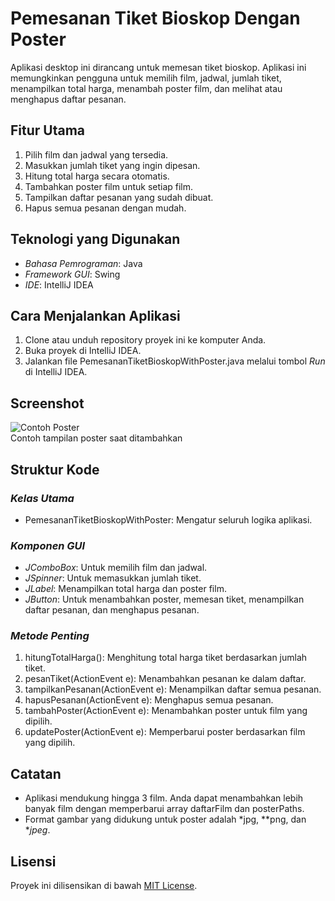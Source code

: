 # Pemesanan Tiket Bioskop Dengan Poster

Aplikasi desktop ini dirancang untuk memesan tiket bioskop. Aplikasi ini memungkinkan pengguna untuk memilih film, jadwal, jumlah tiket, menampilkan total harga, menambah poster film, dan melihat atau menghapus daftar pesanan.

## Fitur Utama
1. Pilih film dan jadwal yang tersedia.
2. Masukkan jumlah tiket yang ingin dipesan.
3. Hitung total harga secara otomatis.
4. Tambahkan poster film untuk setiap film.
5. Tampilkan daftar pesanan yang sudah dibuat.
6. Hapus semua pesanan dengan mudah.

## Teknologi yang Digunakan
- *Bahasa Pemrograman*: Java
- *Framework GUI*: Swing
- *IDE*: IntelliJ IDEA

## Cara Menjalankan Aplikasi
1. Clone atau unduh repository proyek ini ke komputer Anda.
2. Buka proyek di IntelliJ IDEA.
3. Jalankan file PemesananTiketBioskopWithPoster.java melalui tombol *Run* di IntelliJ IDEA.

## Screenshot
![Contoh Poster](https://via.placeholder.com/300x450.png?text=Poster+Film)  
Contoh tampilan poster saat ditambahkan

## Struktur Kode
### *Kelas Utama*
- PemesananTiketBioskopWithPoster: Mengatur seluruh logika aplikasi.

### *Komponen GUI*
- *JComboBox*: Untuk memilih film dan jadwal.
- *JSpinner*: Untuk memasukkan jumlah tiket.
- *JLabel*: Menampilkan total harga dan poster film.
- *JButton*: Untuk menambahkan poster, memesan tiket, menampilkan daftar pesanan, dan menghapus pesanan.

### *Metode Penting*
1. hitungTotalHarga(): Menghitung total harga tiket berdasarkan jumlah tiket.
2. pesanTiket(ActionEvent e): Menambahkan pesanan ke dalam daftar.
3. tampilkanPesanan(ActionEvent e): Menampilkan daftar semua pesanan.
4. hapusPesanan(ActionEvent e): Menghapus semua pesanan.
5. tambahPoster(ActionEvent e): Menambahkan poster untuk film yang dipilih.
6. updatePoster(ActionEvent e): Memperbarui poster berdasarkan film yang dipilih.

## Catatan
- Aplikasi mendukung hingga 3 film. Anda dapat menambahkan lebih banyak film dengan memperbarui array daftarFilm dan posterPaths.
- Format gambar yang didukung untuk poster adalah *jpg, **png, dan **jpeg*.

## Lisensi
Proyek ini dilisensikan di bawah [MIT License](https://opensource.org/licenses/MIT).